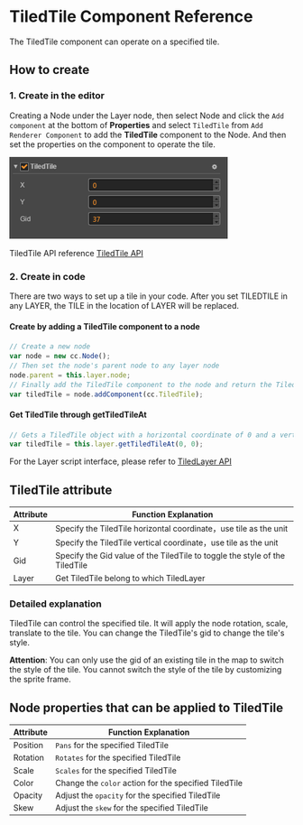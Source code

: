 # TiledTile Component Reference

The TiledTile component can operate on a specified tile.

## How to create

### 1. Create in the editor

Creating a Node under the Layer node, then select Node and click the `Add component` at the bottom of **Properties** and select `TiledTile` from `Add Renderer Component` to add the **TiledTile** component to the Node. And then set the properties on the component to operate the tile.

![tiledtile-component](./tiledtile/tiledtile-component.png)

TiledTile API reference [TiledTile API](../../../api/zh/classes/TiledTile.html)

### 2. Create in code

There are two ways to set up a tile in your code. After you set TILEDTILE in any LAYER, the TILE in the location of LAYER will be replaced.

#### Create by adding a TiledTile component to a node

```js
// Create a new node
var node = new cc.Node();
// Then set the node's parent node to any layer node
node.parent = this.layer.node;  
// Finally add the TiledTile component to the node and return the TiledTile object. Then you can manipulate the TiledTile object
var tiledTile = node.addComponent(cc.TiledTile);  
```

#### Get TiledTile through getTiledTileAt

```js
// Gets a TiledTile object with a horizontal coordinate of 0 and a vertical coordinate of 0 on the layer. And then you can manipulate the TiledTile object
var tiledTile = this.layer.getTiledTileAt(0, 0);
```

For the Layer script interface, please refer to [TiledLayer API](../../../api/zh/classes/TiledLayer.html)

## TiledTile attribute

| Attribute |   Function Explanation
| ------| ----------- |
| X     | Specify the TiledTile horizontal coordinate，use tile as the unit
| Y     | Specify the TiledTile vertical coordinate，use tile as the unit
| Gid   | Specify the Gid value of the TiledTile to toggle the style of the TiledTile
| Layer | Get TiledTile belong to which TiledLayer

### Detailed explanation

TiledTile can control the specified tile. It will apply the node rotation, scale, translate to the tile.
You can change the TiledTile's gid to change the tile's style.

**Attention**: You can only use the gid of an existing tile in the map to switch the style of the tile. You cannot switch the style of the tile by customizing the sprite frame.

## Node properties that can be applied to TiledTile

| Attribute |   Function Explanation
| ------| ----------- |
| Position | `Pans` for the specified TiledTile
| Rotation | `Rotates` for the specified TiledTile
| Scale    | `Scales` for the specified TiledTile
| Color    | Change the `color` action for the specified TiledTile
| Opacity  | Adjust the `opacity` for the specified TiledTile
| Skew     | Adjust the `skew` for the specified TiledTile